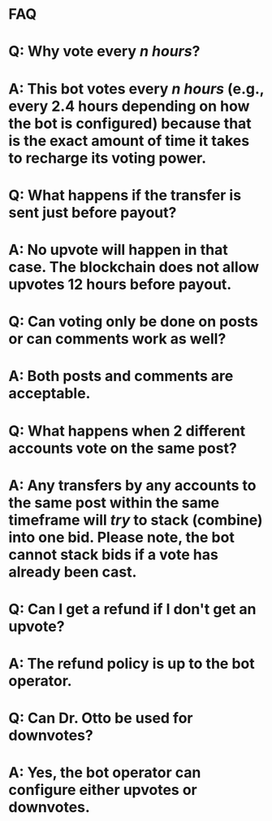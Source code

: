FAQ
===

# Q: Why vote every *n hours*?
# A: This bot votes every *n hours* (e.g., every 2.4 hours depending on how the bot is configured) because that is the exact amount of time it takes to recharge its voting power.

# Q: What happens if the transfer is sent just before payout?
# A: No upvote will happen in that case.  The blockchain does not allow upvotes 12 hours before payout.

# Q: Can voting only be done on posts or can comments work as well?
# A: Both posts and comments are acceptable.

# Q: What happens when 2 different accounts vote on the same post?
# A: Any transfers by any accounts to the same post within the same timeframe will *try* to stack (combine) into one bid.  Please note, the bot cannot stack bids if a vote has already been cast.

# Q: Can I get a refund if I don't get an upvote?
# A: The refund policy is up to the bot operator.

# Q: Can Dr. Otto be used for downvotes?
# A: Yes, the bot operator can configure either upvotes or downvotes.

